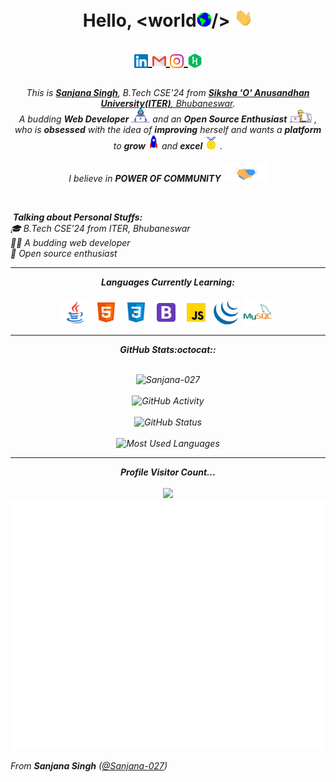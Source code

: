 <h1 align="center">Hello, &ltworld<img src="gif/Earth.gif" width="24px">/> <img src="gif/Hi.gif" width="30px">
  
<p align = "center">
      <a href="https://www.linkedin.com/in/sanjana-singh-086a31211">
      <img align="center" alt="Sanjana @LinkedIN" width="22px" src="handles/linkedin.svg" />
    </a>
      <a href="mailto:sanjanasingh02710@gmail.com">
      <img align="center" alt="Sanjana @Mail" width="22px" src="handles/gmail.svg" />
    </a>
    <a href="https://www.instagram.com/Sanjana_Singh027/">
      <img align="center" alt="Sanjana @Instagram" width="22px" src="handles/instagram.svg" />
    </a>
    <a href="https://www.hackerrank.com/sanjana_singh_">
      <img align="center" alt="Sanjana @Hackerrank" width="22px" src="handles/hackerrank.svg" />
    </a>
    
  </p>
</h1>







<p align="center">
  <em>
   This is <a href="https://github.com/Sanjana-027"><b>Sanjana Singh</b></a>, B.Tech CSE'24 from <a href="https://www.soa.ac.in/"> <b>Siksha 'O' Anusandhan University(ITER)</b>, Bhubaneswar</a>. <br>
    A budding <b>Web Developer</b> <img src="gif/Developer.gif" width="30px"> and an <b>Open Source Enthusiast</b>&nbsp;<img src="gif/Designer.gif" width="36px">&nbsp,<br>who is <b>obsessed</b>
    with the idea of <b>improving</b> herself and wants a <b>platform</b> to 
    <b>grow</b> <img src="gif/Rocket.gif" width="18px"> and 
    <b>excel</b> <img src="gif/Medal.gif" width="20px">&nbsp.
  </em> 
  <br>
  <br>
  <i>I believe in <b><i>POWER OF COMMUNITY</i></b> <img src="gif/Handshake.gif" width="70px">
</p>
 <br />
  
  
  &nbsp;***Talking about Personal Stuffs:***<br/>
🎓 B.Tech CSE'24 from ITER, Bhubaneswar<br/>
👨‍💻 A budding web developer<br/>
🎯 Open source enthusiast<br/>


<hr>
<p align="center">
<i><b>Languages Currently Learning:</b></i> 
  <br><br>
  <img align="center" src="languages/java.svg" width="43px" />&nbsp;
  <img align="center" src="languages/html5.svg" width="40px" />&nbsp;
  <img align="center" src="languages/css3.svg" width="40px" />&nbsp;
  <img align="center" src="languages/bootstrap.svg" width="40px" />&nbsp;
  <img align="center" src="languages/javascript.svg" width="40px" />&nbsp;
  <img align="center" src="languages/jquery.svg" width="40px" />&nbsp;
  <img align="center" src="languages/mysql.svg" width="45px" />&nbsp;
   
  
  
</p>

<hr>

<p align = "center">
  <i><b>GitHub Stats:octocat::</b></i>
  <br><br>

<p align="center">
<img src = "https://github-readme-streak-stats.herokuapp.com?user=Sanjana-027&theme=radical&ring=DD2727&fire=DD2727&dates=DD6227&sideNums=176FC5&sideLabels=1E90FF" alt="Sanjana-027" /><br><br>
<img src = "https://lostgirljourney-on-github.herokuapp.com/graph?username=Sanjana-027&theme=dracula&bg_color=000000&hide_border=true" alt="GitHub Activity" /><br><br>
<img src="https://github-readme-stats.vercel.app/api?username=Sanjana-027&count_private=true&show_icons=true&theme=algolia" alt="GitHub Status"/><br><br>
<img src = "https://github-readme-stats.vercel.app/api/top-langs/?username=Sanjana-027&show_icons=true&layout=compact&theme=algolia" alt="Most Used Languages">
</p>

<hr>

<p align="center"> 
  <i><b>Profile Visitor Count...</b></i><br><br>
  <img src="https://profile-counter.glitch.me/Sanjana-027/count.svg" /><br>
  <img src="gif/hello.gif" height="400">
  <script src="https://gist.github.com/Prince-Shivaram/106aa0f37f016eda7ec65de5acb90471.js"></script>
</p>



From **Sanjana Singh** ([@Sanjana-027](https://github.com/Sanjana-027))


